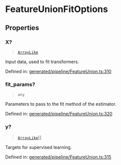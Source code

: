 # FeatureUnionFitOptions

## Properties

### X?

> [`ArrayLike`](../types/ArrayLike.md)

Input data, used to fit transformers.

Defined in:  [generated/pipeline/FeatureUnion.ts:310](https://github.com/transitive-bullshit/scikit-learn-ts/blob/92ab806/packages/sklearn/src/generated/pipeline/FeatureUnion.ts#L310)

### fit\_params?

> `any`

Parameters to pass to the fit method of the estimator.

Defined in:  [generated/pipeline/FeatureUnion.ts:320](https://github.com/transitive-bullshit/scikit-learn-ts/blob/92ab806/packages/sklearn/src/generated/pipeline/FeatureUnion.ts#L320)

### y?

> [`ArrayLike`](../types/ArrayLike.md)[]

Targets for supervised learning.

Defined in:  [generated/pipeline/FeatureUnion.ts:315](https://github.com/transitive-bullshit/scikit-learn-ts/blob/92ab806/packages/sklearn/src/generated/pipeline/FeatureUnion.ts#L315)
